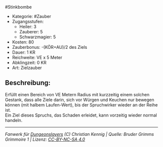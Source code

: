 #Stinkbombe  
- Kategorie: #Zauber  
- Zugangsstufen:  
  - Heiler: 3  
  - Zauberer: 5  
  - Schwarzmagier: 5  
- Kosten: 80  
- Zauberbonus: -(KÖR+AU)/2 des Ziels  
- Dauer: 1 KR  
- Reichweite: VE x 5 Meter  
- Abklingzeit: 0 KR  
- Art: Zielzauber     

## Beschreibung:
Erfüllt einen Bereich von VE Metern Radius mit kurzzeitig einem solchen Gestank, dass alle Ziele darin, sich vor Würgen und Keuchen nur bewegen können (mit halbem Laufen-Wert), bis der Spruchwirker wieder an der Reihe ist.<br>Ein Ziel dieses Spruchs, das Schaden erleidet, kann vorzeitig wieder normal handeln.


___
*Fanwerk für [Dungeonslayers](https://www.dungeonslayers.net/) (C) Christian Kennig | Quelle: Bruder Grimms Grimmoire 1 | Lizenz: [CC-BY-NC-SA 4.0](https://creativecommons.org/licenses/by-nc-sa/4.0/deed.de)*